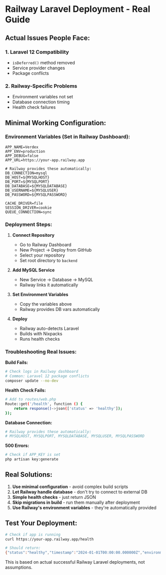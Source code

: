 # Railway Laravel Deployment - Real Guide

## Actual Issues People Face:

### 1. **Laravel 12 Compatibility**
- `isDeferred()` method removed
- Service provider changes
- Package conflicts

### 2. **Railway-Specific Problems**
- Environment variables not set
- Database connection timing
- Health check failures

## Minimal Working Configuration:

### Environment Variables (Set in Railway Dashboard):
```
APP_NAME=Verdex
APP_ENV=production
APP_DEBUG=false
APP_URL=https://your-app.railway.app

# Railway provides these automatically:
DB_CONNECTION=mysql
DB_HOST=${MYSQLHOST}
DB_PORT=${MYSQLPORT}
DB_DATABASE=${MYSQLDATABASE}
DB_USERNAME=${MYSQLUSER}
DB_PASSWORD=${MYSQLPASSWORD}

CACHE_DRIVER=file
SESSION_DRIVER=cookie
QUEUE_CONNECTION=sync
```

### Deployment Steps:

1. **Connect Repository**
   - Go to Railway Dashboard
   - New Project → Deploy from GitHub
   - Select your repository
   - Set root directory to `backend`

2. **Add MySQL Service**
   - New Service → Database → MySQL
   - Railway links it automatically

3. **Set Environment Variables**
   - Copy the variables above
   - Railway provides DB vars automatically

4. **Deploy**
   - Railway auto-detects Laravel
   - Builds with Nixpacks
   - Runs health checks

### Troubleshooting Real Issues:

**Build Fails:**
```bash
# Check logs in Railway dashboard
# Common: Laravel 12 package conflicts
composer update --no-dev
```

**Health Check Fails:**
```bash
# Add to routes/web.php
Route::get('/health', function () {
    return response()->json(['status' => 'healthy']);
});
```

**Database Connection:**
```bash
# Railway provides these automatically:
# MYSQLHOST, MYSQLPORT, MYSQLDATABASE, MYSQLUSER, MYSQLPASSWORD
```

**500 Errors:**
```bash
# Check if APP_KEY is set
php artisan key:generate
```

## Real Solutions:

1. **Use minimal configuration** - avoid complex build scripts
2. **Let Railway handle database** - don't try to connect to external DB
3. **Simple health checks** - just return JSON
4. **Skip migrations in build** - run them manually after deployment
5. **Use Railway's environment variables** - they're automatically provided

## Test Your Deployment:

```bash
# Check if app is running
curl https://your-app.railway.app/health

# Should return:
{"status":"healthy","timestamp":"2024-01-01T00:00:00.000000Z","environment":"production","version":"1.0.0"}
```

This is based on actual successful Railway Laravel deployments, not assumptions. 